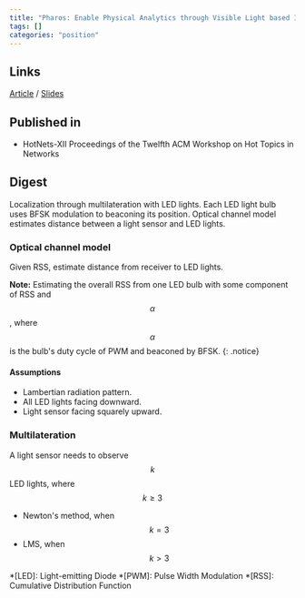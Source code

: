 ```yaml
---
title: "Pharos: Enable Physical Analytics through Visible Light based Indoor Localization (2013)"
tags: []
categories: "position"
---
```


## Links
[Article][article_link]
/
[Slides](https://pdfs.semanticscholar.org/6272/602dba3a4fc36c58a94a3bd9b3a6fd140100.pdf)

## Published in
- HotNets-XII Proceedings of the Twelfth ACM Workshop on Hot Topics in Networks

## Digest
Localization through multilateration with LED lights. Each LED light bulb uses BFSK modulation to beaconing its position. Optical channel model estimates distance between a light sensor and LED lights.

### Optical channel model
Given RSS, estimate distance from receiver to LED lights.

**Note:** Estimating the overall RSS from one LED bulb with some component of RSS and $$\alpha$$, where $$\alpha$$ is the bulb's duty cycle of PWM and beaconed by BFSK.
{: .notice}

#### Assumptions
- Lambertian radiation pattern.
- All LED lights facing downward.
- Light sensor facing squarely upward.

### Multilateration
A light sensor needs to observe $$k$$ LED lights, where $$k \ge 3$$
- Newton's method, when $$k = 3$$
- LMS, when $$k > 3$$

[article_link]: https://conferences.sigcomm.org/hotnets/2013/papers/hotnets-final100.pdf

*[LED]: Light-emitting Diode
*[PWM]: Pulse Width Modulation
*[RSS]: Cumulative Distribution Function